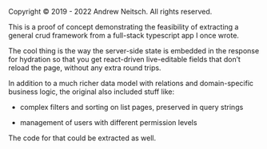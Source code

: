 Copyright © 2019 - 2022 Andrew Neitsch. All rights reserved.

This is a proof of concept demonstrating the feasibility of extracting a
general crud framework from a full-stack typescript app I once wrote.

The cool thing is the way the server-side state is embedded in the
response for hydration so that you get react-driven live-editable fields
that don’t reload the page, without any extra round trips.

In addition to a much richer data model with relations and domain-specific
business logic, the original also included stuff like:

  - complex filters and sorting on list pages, preserved in query strings

  - management of users with different permission levels

The code for that could be extracted as well.
